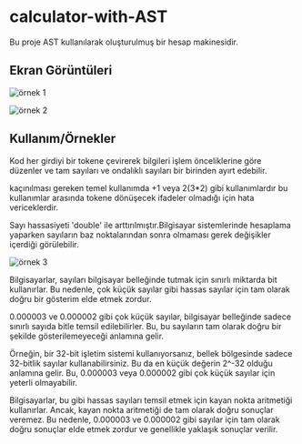
# calculator-with-AST

Bu proje AST kullanılarak oluşturulmuş bir hesap makinesidir.

## Ekran Görüntüleri

![örnek 1](https://user-images.githubusercontent.com/69633060/228752557-eaf73c6f-1436-413f-97d3-b49ccc3b0712.jpeg)

![örnek 2](https://user-images.githubusercontent.com/69633060/228752395-69aa55b1-82b0-47db-b64c-8b41d2def821.png)

  

## Kullanım/Örnekler

Kod her girdiyi bir tokene çevirerek bilgileri işlem önceliklerine göre düzenler ve tam sayıları ve ondalıklı sayıları bir birinden ayırt edebilir.

kaçınılması gereken temel kullanımda +1 veya 2(3*2) gibi kullanımlardır bu kullanımlar arasında tokene dönüşecek ifadeler olmadığı için hata vericeklerdir.

Sayı hassasiyeti 'double' ile arttırılmıştır.Bilgisayar sistemlerinde hesaplama yaparken sayıların baz noktalarından sonra olmaması gerek değişikler içerdiği görülebilir. 

![örnek 3](https://user-images.githubusercontent.com/69633060/229347694-afe84d74-4a0e-4956-8a92-da80a0b1c580.png)

Bilgisayarlar, sayıları bilgisayar belleğinde tutmak için sınırlı miktarda bit kullanırlar. Bu nedenle, çok küçük sayılar gibi hassas sayılar için tam olarak doğru bir gösterim elde etmek zordur.

0.000003 ve 0.000002 gibi çok küçük sayılar, bilgisayar belleğinde sadece sınırlı sayıda bitle temsil edilebilirler. Bu, bu sayıların tam olarak doğru bir şekilde gösterilemeyeceği anlamına gelir.

Örneğin, bir 32-bit işletim sistemi kullanıyorsanız, bellek bölgesinde sadece 32-bitlik sayılar kullanabilirsiniz. Bu da en küçük değerin 2^-32 olduğu anlamına gelir. Bu, 0.000003 veya 0.000002 gibi çok küçük sayılar için yeterli olmayabilir.

Bilgisayarlar, bu gibi hassas sayıları temsil etmek için kayan nokta aritmetiği kullanırlar. Ancak, kayan nokta aritmetiği de tam olarak doğru sonuçlar veremez. Bu nedenle, 0.000003 ve 0.000002 gibi sayılar için tam olarak doğru sonuçlar elde etmek zordur ve genellikle yaklaşık sonuçlar verilir.